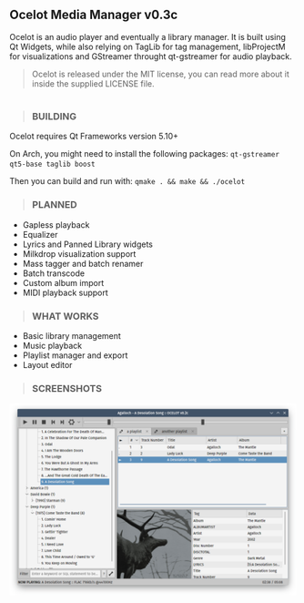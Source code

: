 ## Ocelot Media Manager v0.3c
Ocelot is an audio player and eventually a library manager.
It is built using Qt Widgets, while also relying on TagLib for tag management, libProjectM for visualizations and GStreamer throught qt-gstreamer for audio playback.

>Ocelot is released under the MIT license, you can read more about it inside the supplied LICENSE file.
#

>### <b>BUILDING</b>
Ocelot requires Qt Frameworks version 5.10+

On Arch, you might need to install the following packages:
`qt-gstreamer qt5-base taglib boost`

Then you can build and run with:
`qmake . && make && ./ocelot`

>### <b>PLANNED</b>

* Gapless playback
* Equalizer
* Lyrics and Panned Library widgets
* Milkdrop visualization support
* Mass tagger and batch renamer
* Batch transcode
* Custom album import
* MIDI playback support

>### <b>WHAT WORKS</b>

* Basic library management
* Music playback
* Playlist manager and export
* Layout editor

>### <b>SCREENSHOTS</b>
![alt text](https://raw.githubusercontent.com/mscatto/ocelot/master/ss.png)
